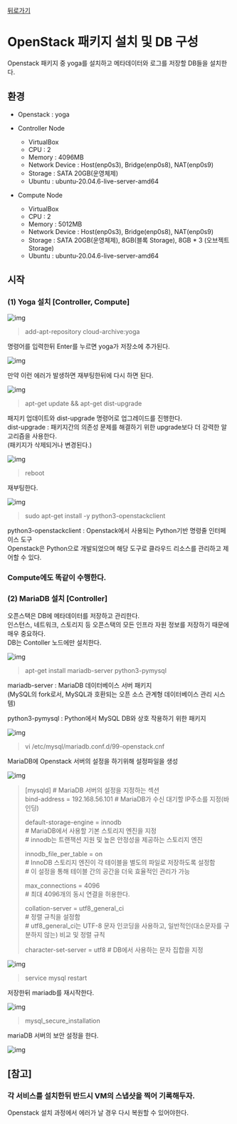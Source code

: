 [뒤로가기](../../README.md)

# OpenStack 패키지 설치 및 DB 구성

Openstack 패키지 중 yoga를 설치하고
메타데이터와 로그를 저장할 DB들을 설치한다.<br>

## 환경

- Openstack : yoga
- Controller Node

  - VirtualBox
  - CPU : 2
  - Memory : 4096MB
  - Network Device : Host(enp0s3), Bridge(enp0s8), NAT(enp0s9)
  - Storage : SATA 20GB(운영체제)
  - Ubuntu : ubuntu-20.04.6-live-server-amd64

- Compute Node

  - VirtualBox
  - CPU : 2
  - Memory : 5012MB
  - Network Device : Host(enp0s3), Bridge(enp0s8), NAT(enp0s9)
  - Storage : SATA 20GB(운영체제), 8GB(블록 Storage), 8GB \* 3 (오브젝트 Storage)
  - Ubuntu : ubuntu-20.04.6-live-server-amd64

## 시작

### (1) Yoga 설치 [Controller, Compute]

![img](../Img/openstack_53.png)<br>

> add-apt-repository cloud-archive:yoga

명령어를 입력한뒤 Enter를 누르면 yoga가 저장소에 추가된다.<br>

![img](../Img/openstack_52.png)<br>

만약 이런 에러가 발생하면 재부팅한뒤에 다시 하면 된다.<br>

![img](../Img/openstack_54.png)<br>

> apt-get update && apt-get dist-upgrade

패지키 업데이트와 dist-upgrade 명령어로 업그레이드를 진행한다.<br>
dist-upgrade : 패키지간의 의존성 문제를 해결하기 위한 upgrade보다 더 강력한 알고리즘을 사용한다.<br> (패키지가 삭제되거나 변경된다.)<br>

![img](../Img/openstack_55.png)<br>

> reboot

재부팅한다.

![img](../Img/openstack_56.png)<br>

> sudo apt-get install -y python3-openstackclient

python3-openstackclient : Openstack에서 사용되는 Python기반 명령줄 인터페이스 도구<br>
Openstack은 Python으로 개발되었으며 해당 도구로 클라우드 리소스를 관리하고 제어할 수 있다.<br>

### Compute에도 똑같이 수행한다.

### (2) MariaDB 설치 [Controller]

오픈스택은 DB에 메타데이터를 저장하고 관리한다.<br>
인스턴스, 네트워크, 스토리지 등 오픈스택의 모든 인프라 자원 정보를 저장하기 때문에 매우 중요하다.<br>
DB는 Contoller 노드에만 설치한다.<br>

![img](../Img/openstack_57.png)<br>

> apt-get install mariadb-server python3-pymysql

mariadb-server : MariaDB 데이터베이스 서버 패키지<br>
(MySQL의 fork로서, MySQL과 호환되는 오픈 소스 관계형 데이터베이스 관리 시스템)<br>

python3-pymysql : Python에서 MySQL DB와 상호 작용하기 위한 패키지<br>

![img](../Img/openstack_58.png)<br>

> vi /etc/mysql/mariadb.conf.d/99-openstack.cnf

MariaDB에 Openstack 서버의 설정을 하기위해 설정파일을 생성 <br>

![img](../Img/openstack_59.png)<br>

> [mysqld] # MariaDB 서버의 설정을 지정하는 섹션<br>
> bind-address = 192.168.56.101 # MariaDB가 수신 대기할 IP주소를 지정(바인딩) <br>
>
> default-storage-engine = innodb<br> # MariaDB에서 사용할 기본 스토리지 엔진을 지정<br> # innodb는 트랜잭션 지원 및 높은 안정성을 제공하는 스토리지 엔진<br>
>
> innodb_file_per_table = on<br> \# InnoDB 스토리지 엔진이 각 테이블을 별도의 파일로 저장하도록 설정함<br> # 이 설정을 통해 테이블 간의 공간을 더욱 효율적인 관리가 가능<br>
>
> max_connections = 4096<br> \# 최대 4096개의 동시 연결을 허용한다.
>
> collation-server = utf8_general_ci<br> \# 정렬 규칙을 설정함 <br> \# utf8_general_ci는 UTF-8 문자 인코딩을 사용하고, 일반적인(대소문자를 구분하지 않는) 비교 및 정렬 규칙<br>
>
> character-set-server = utf8 # DB에서 사용하는 문자 집합을 지정<br>

![img](../Img/openstack_60.png)<br>

> service mysql restart

저장한뒤 mariadb를 재시작한다.<br>

![img](../Img/openstack_61.png)<br>

> mysql_secure_installation

mariaDB 서버의 보안 설정을 한다.<br>

![img](../Img/openstack_62.png)<br>

## [참고]

### 각 서비스를 설치한뒤 반드시 VM의 스냅샷을 찍어 기록해두자.

Openstack 설치 과정에서 에러가 날 경우 다시 복원할 수 있어야한다.<br>
